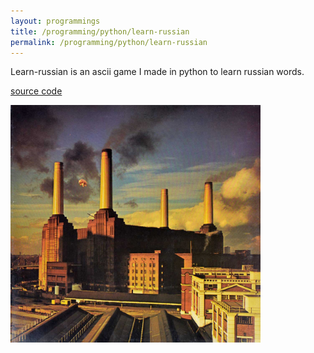 ```yaml
---
layout: programmings
title: /programming/python/learn-russian
permalink: /programming/python/learn-russian
---
```


<p>Learn-russian is an ascii game I made in python to learn russian words.

<a href="https://github.com/Plotkine/games_animations/tree/master/learn_russian" target="_blank" rel="noopener noreferrer">source code</a>

<img src="/programming/python/image.jpg" alt="image" width="400" height="auto"></p>
